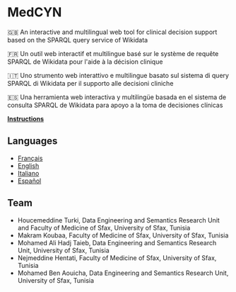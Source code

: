 # MedCYN
🇬🇧 An interactive and multilingual web tool for clinical decision support based on the SPARQL query service of Wikidata

🇫🇷 Un outil web interactif et multilingue basé sur le système de requête SPARQL de Wikidata pour l'aide à la décision clinique

🇮🇹 Uno strumento web interattivo e multilingue basato sul sistema di query SPARQL di Wikidata per il supporto alle decisioni cliniche

🇪🇸 Una herramienta web interactiva y multilingüe basada en el sistema de consulta SPARQL de Wikidata para apoyo a la toma de decisiones clínicas

**[Instructions](https://youtu.be/7sgdfdK80uw)**

## Languages
* [Français](https://csisc.github.io/MedCYN/fr.html)
* [English](https://csisc.github.io/MedCYN/en.html)
* [Italiano](https://csisc.github.io/MedCYN/it.html)
* [Español](https://csisc.github.io/MedCYN/es.html)

## Team
* Houcemeddine Turki, Data Engineering and Semantics Research Unit and Faculty of Medicine of Sfax, University of Sfax, Tunisia
* Makram Koubaa, Faculty of Medicine of Sfax, University of Sfax, Tunisia
* Mohamed Ali Hadj Taieb, Data Engineering and Semantics Research Unit, University of Sfax, Tunisia
* Nejmeddine Hentati, Faculty of Medicine of Sfax, University of Sfax, Tunisia
* Mohamed Ben Aouicha, Data Engineering and Semantics Research Unit, University of Sfax, Tunisia
